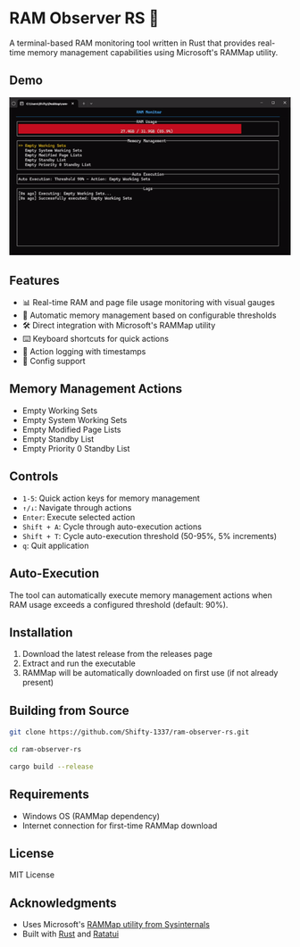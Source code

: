 # RAM Observer RS 🚀

A terminal-based RAM monitoring tool written in Rust that provides real-time memory management capabilities using Microsoft's RAMMap utility.

## Demo

![Demo](assets/demo.gif)

## Features

- 📊 Real-time RAM and page file usage monitoring with visual gauges
- 🔄 Automatic memory management based on configurable thresholds
- 🛠 Direct integration with Microsoft's RAMMap utility
- ⌨️ Keyboard shortcuts for quick actions
- 📝 Action logging with timestamps
- 🔧 Config support

## Memory Management Actions

- Empty Working Sets
- Empty System Working Sets
- Empty Modified Page Lists
- Empty Standby List
- Empty Priority 0 Standby List

## Controls

- `1-5`: Quick action keys for memory management
- `↑/↓`: Navigate through actions
- `Enter`: Execute selected action
- `Shift + A`: Cycle through auto-execution actions
- `Shift + T`: Cycle auto-execution threshold (50-95%, 5% increments)
- `q`: Quit application

## Auto-Execution

The tool can automatically execute memory management actions when RAM usage exceeds a configured threshold (default: 90%).

## Installation

1. Download the latest release from the releases page
2. Extract and run the executable
3. RAMMap will be automatically downloaded on first use (if not already present)

## Building from Source


```bash
git clone https://github.com/Shifty-1337/ram-observer-rs.git
```

```bash
cd ram-observer-rs
```

```bash
cargo build --release

```

## Requirements

- Windows OS (RAMMap dependency)
- Internet connection for first-time RAMMap download

## License

MIT License

## Acknowledgments
- Uses Microsoft's [RAMMap utility from Sysinternals](https://docs.microsoft.com/en-us/sysinternals/downloads/rammap)
- Built with [Rust](https://www.rust-lang.org/) and [Ratatui](https://ratatui.rs/)